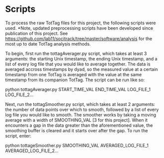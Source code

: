 # Scripts
To process the raw TotTag files for this project, the following scripts were used. 
*Note, updated preprocessing scripts have been developed since publication of this project. See https://github.com/lab11/socitrack/tree/master/software/analysis for the most up to date TotTag analysis methods.

To begin, first run the tottagAverager.py script, which takes at least 3 arguments: the starting Unix timestamp, the ending Unix timestamp, and a list of every log file that you would like to average together. The data is averaged accross timestamps by dyad, so the measured value at a certain timestamp from one TotTag is averaged with the value at the same timestamp from its companion TotTag. The script can be run like so:

python tottagAverager.py START_TIME_VAL END_TIME_VAL LOG_FILE_1 LOG_FILE_2...

Next, run the tottagSmoother.py script, which takes at least 2 arguments: the number of data points over which to smooth, followed by a list of every log file you would like to smooth. The smoother works by taking a moving average with a width of SMOOTHING_VAL [3 for this project]. When it encounters a gap in the data greater than the aforementioned value, the smoothing buffer is cleared and it starts over after the gap. To run the script, enter:

python tottageSmoother.py SMOOTHING_VAL AVERAGED_LOG_FILE_1 AVERAGED_LOG_FILE_2...